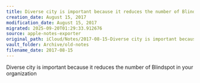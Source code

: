 ```yaml
---
title: Diverse city is important because it reduces the number of Blindspot…
creation_date: August 15, 2017
modification_date: August 15, 2017
migrated: 2025-09-20T01:29:33.912676
source: apple-notes-exporter
original_path: iCloud/Notes/2017-08-15-Diverse city is important because it reduces the number of Blindspot….md
vault_folder: Archive/old-notes
filename_date: 2017-08-15
---
```



Diverse city is important because it reduces the number of Blindspot in your organization

